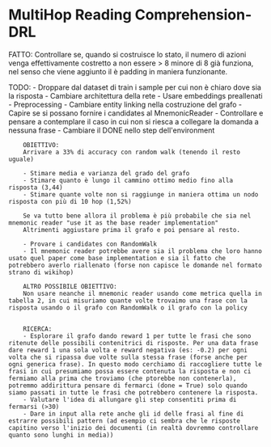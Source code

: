 # MultiHop Reading Comprehension-DRL

FATTO: Controllare se, quando si costruisce lo stato, il numero di azioni venga effettivamente costretto a non essere > 8
minore di 8 già funziona, nel senso che viene aggiunto il è padding in maniera funzionante.

TODO: 	- Droppare dal dataset di train i sample per cui non è chiaro dove sia la risposta
		- Cambiare architettura della rete
		- Usare embeddings preallenati
		- Preprocessing
		- Cambiare entity linking nella costruzione del grafo
		- Capire se si possano fornire i candidates al MnemonicReader
		- Controllare e pensare a contemplare il caso in cui non si riesca a collegare la domanda a nessuna frase
		- Cambiare il DONE nello step dell'environment

		OBIETTIVO: 
		Arrivare a 33% di accuracy con random walk (tenendo il resto uguale)

		- Stimare media e varianza del grado del grafo
		- Stimare quanto è lungo il cammino ottimo medio fino alla risposta (3,44)
		- Stimare quante volte non si raggiunge in maniera ottima un nodo risposta con più di 10 hop (1,52%)

		Se va tutto bene allora il problema è più probabile che sia nel mnemonic reader "use it as the base reader implementation"
		Altrimenti aggiustare prima il grafo e poi pensare al resto.

		- Provare i candidates con RandomWalk
		- Il mnemonic reader potrebbe avere sia il problema che loro hanno usato quel paper come base implementation e sia il fatto che potrebbero averlo riallenato (forse non capisce le domande nel formato strano di wikihop)

		ALTRO POSSIBILE OBIETTIVO:
		Non usare neanche il mnemonic reader usando come metrica quella in tabella 2, in cui misuriamo quante volte trovaimo una frase con la risposta usando o il grafo con RandomWalk o il grafo con la policy


		RICERCA:
		- Esplorare il grafo dando reward 1 per tutte le frasi che sono ritenute delle possibili contenitrici di risposte. Per una data frase dare reward 1 una sola volta e reward negativa (es: -0.2) per ogni volta che si ripassa due volte sulla stessa frase (forse anche per ogni generica frase). In questo modo cerchiamo di raccogliere tutte le frasi in cui presumiamo possa essere contenuta la risposta e non ci fermiamo alla prima che troviamo (che ptorebbe non contenerla), potremmo addirittura pensare di fermarci (done = True) solo quando siamo passati in tutte le frasi che potrebbero contenere la risposta.
		- Valutare l'idea di allungare gli step consentiti prima di fermarsi (>30)
		- Dare in input alla rete anche gli id delle frasi al fine di estrarre possibili pattern (ad esempio ci sembra che le risposte capitino verso l'inizio dei documenti (in realtà dovremmo controllare quanto sono lunghi in media))